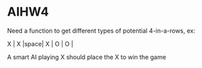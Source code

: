 # AIHW4


Need a function to get different types of potential 4-in-a-rows, ex:

X | X |space| X | O | O |

A smart AI playing X should place the X to win the game
